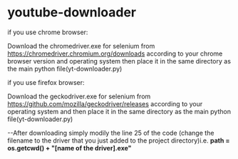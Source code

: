 # youtube-downloader

if you use chrome browser:

Download the chromedriver.exe for selenium from https://chromedriver.chromium.org/downloads according to your chrome browser version and operating system then place it in the same directory as the main python file(yt-downloader.py)


if you use firefox browser:

Download the geckodriver.exe for selenium from https://github.com/mozilla/geckodriver/releases according to your operating system and then place it in the same directory as the main python file(yt-downloader.py)



--After downloading simply modily the line 25 of the code (change the filename to the driver that you just added to the project directory)i.e. **path = os.getcwd() + "\[name of the driver].exe"**
